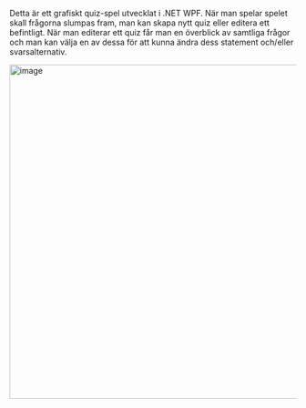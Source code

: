 Detta är ett grafiskt quiz-spel utvecklat i .NET WPF.
När man spelar spelet skall frågorna slumpas fram, man kan skapa nytt quiz eller editera ett befintligt. När man editerar ett quiz får man en överblick av samtliga frågor och man kan välja en av dessa för att kunna ändra dess statement och/eller svarsalternativ.

<img width="587" alt="image" src="https://user-images.githubusercontent.com/89127528/228926481-c15f7a7b-546f-4a7d-82be-c30610ec6dae.png">
